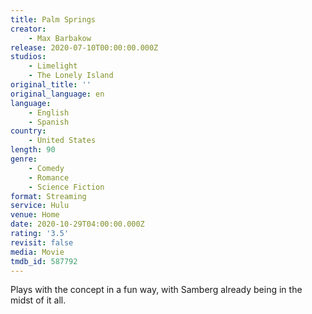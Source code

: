 ```yaml
---
title: Palm Springs
creator:
    - Max Barbakow
release: 2020-07-10T00:00:00.000Z
studios:
    - Limelight
    - The Lonely Island
original_title: ''
original_language: en
language:
    - English
    - Spanish
country:
    - United States
length: 90
genre:
    - Comedy
    - Romance
    - Science Fiction
format: Streaming
service: Hulu
venue: Home
date: 2020-10-29T04:00:00.000Z
rating: '3.5'
revisit: false
media: Movie
tmdb_id: 587792
---
```


Plays with the concept in a fun way, with Samberg already being in the midst of it all.
